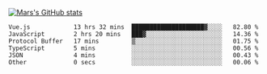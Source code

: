 [![Mars's GitHub stats](https://github-readme-stats.vercel.app/api?username=unbrain)](https://github.com/unbrain/github-readme-stats)

<!--START_SECTION:waka-->

```text
Vue.js            13 hrs 32 mins  ████████████████████▓░░░░   82.80 %
JavaScript        2 hrs 20 mins   ███▓░░░░░░░░░░░░░░░░░░░░░   14.36 %
Protocol Buffer   17 mins         ▒░░░░░░░░░░░░░░░░░░░░░░░░   01.75 %
TypeScript        5 mins          ░░░░░░░░░░░░░░░░░░░░░░░░░   00.56 %
JSON              4 mins          ░░░░░░░░░░░░░░░░░░░░░░░░░   00.43 %
Other             0 secs          ░░░░░░░░░░░░░░░░░░░░░░░░░   00.06 %
```

<!--END_SECTION:waka-->
